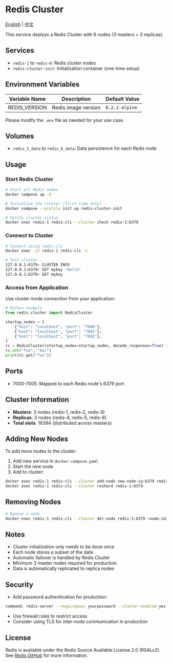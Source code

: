 # Redis Cluster

[English](./README.md) | [中文](./README.zh.md)

This service deploys a Redis Cluster with 6 nodes (3 masters + 3 replicas).

## Services

- `redis-1` to `redis-6`: Redis cluster nodes
- `redis-cluster-init`: Initialization container (one-time setup)

## Environment Variables

| Variable Name | Description         | Default Value  |
| ------------- | ------------------- | -------------- |
| REDIS_VERSION | Redis image version | `8.2.1-alpine` |

Please modify the `.env` file as needed for your use case.

## Volumes

- `redis_1_data` to `redis_6_data`: Data persistence for each Redis node

## Usage

### Start Redis Cluster

```bash
# Start all Redis nodes
docker compose up -d

# Initialize the cluster (first time only)
docker compose --profile init up redis-cluster-init

# Verify cluster status
docker exec redis-1 redis-cli --cluster check redis-1:6379
```

### Connect to Cluster

```bash
# Connect using redis-cli
docker exec -it redis-1 redis-cli -c

# Test cluster
127.0.0.1:6379> CLUSTER INFO
127.0.0.1:6379> SET mykey "Hello"
127.0.0.1:6379> GET mykey
```

### Access from Application

Use cluster mode connection from your application:

```python
# Python example
from redis.cluster import RedisCluster

startup_nodes = [
    {"host": "localhost", "port": "7000"},
    {"host": "localhost", "port": "7001"},
    {"host": "localhost", "port": "7002"},
]
rc = RedisCluster(startup_nodes=startup_nodes, decode_responses=True)
rc.set("foo", "bar")
print(rc.get("foo"))
```

## Ports

- 7000-7005: Mapped to each Redis node's 6379 port

## Cluster Information

- **Masters**: 3 nodes (redis-1, redis-2, redis-3)
- **Replicas**: 3 nodes (redis-4, redis-5, redis-6)
- **Total slots**: 16384 (distributed across masters)

## Adding New Nodes

To add more nodes to the cluster:

1. Add new service in `docker-compose.yaml`
2. Start the new node
3. Add to cluster:

```bash
docker exec redis-1 redis-cli --cluster add-node new-node-ip:6379 redis-1:6379
docker exec redis-1 redis-cli --cluster reshard redis-1:6379
```

## Removing Nodes

```bash
# Remove a node
docker exec redis-1 redis-cli --cluster del-node redis-1:6379 <node-id>
```

## Notes

- Cluster initialization only needs to be done once
- Each node stores a subset of the data
- Automatic failover is handled by Redis Cluster
- Minimum 3 master nodes required for production
- Data is automatically replicated to replica nodes

## Security

- Add password authentication for production:

```bash
command: redis-server --requirepass yourpassword --cluster-enabled yes ...
```

- Use firewall rules to restrict access
- Consider using TLS for inter-node communication in production

## License

Redis is available under the Redis Source Available License 2.0 (RSALv2). See [Redis GitHub](https://github.com/redis/redis) for more information.
